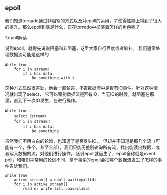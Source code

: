 ## epoll

我们知道tornado通过非阻塞的方式以及对epoll的运用，才使得性能上得到了很大的提升。那么epoll到底是什么，它在tornado中扮演着怎样的角色呢？

1.epoll解读

说到epoll，就得先说说阻塞和非阻塞，这里大家自行百度或者脑补。
我们通常处理数据流可能是这样的
```
While true：
    for i in stream:
        if i has data:
            Do something with i
```

这种方式显然很差劲，他会一直轮巡，不管数据流中是否有IO事件。针对这种情况就出现了select，
它可以甄别数据流是否有IO，当无IO的时候，就阻塞在那里，直到下一次IO发生，在进行操作。
```
While true：
    select（stream）
    for i in stream：
        if i has data：
            Do something
```

虽然我们不用白白的轮询，也知道了是否发生IO，，但却并不知道是那几个流（可能有一个，多个，甚至全部），我们只能无差别轮询所有流，找出能读出数据，或者写入数据的流，对他们进行操作。
因此epoll就诞生了，epoll全称就是event poll，和咱们平常用的轮训不同，基于事件的epoll会把哪个数据流发生了怎样的事件告诉我们。
```
while true 
	active_stream[] = epoll_wait(epollfd)
	for i in active_stream[] 
		read or write till unavailable
	
```